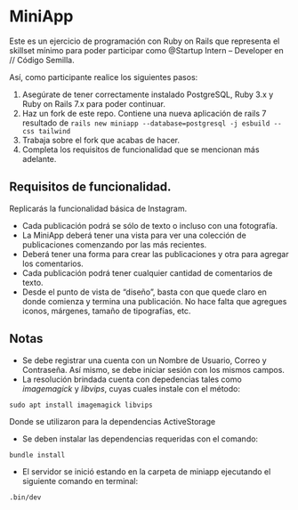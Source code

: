 # MiniApp

Este es un ejercicio de programación con Ruby on Rails que representa el skillset mínimo para poder participar como @Startup Intern – Developer en // Código Semilla.

Así, como participante realice los siguientes pasos:

1. Asegúrate de tener correctamente instalado PostgreSQL, Ruby 3.x y Ruby on Rails 7.x para poder continuar.
2. Haz un fork de este repo. Contiene una nueva aplicación de rails 7 resultado de `rails new miniapp --database=postgresql -j esbuild --css tailwind`
3. Trabaja sobre el fork que acabas de hacer.
4. Completa los requisitos de funcionalidad que se mencionan más adelante.

## Requisitos de funcionalidad.

Replicarás la funcionalidad básica de Instagram.

- Cada publicación podrá se sólo de texto o incluso con una fotografía.
- La MiniApp deberá tener una vista para ver una colección de publicaciones comenzando por las más recientes.
- Deberá tener una forma para crear las publicaciones y otra para agregar los comentarios.
- Cada publicación podrá tener cualquier cantidad de comentarios de texto.
- Desde el punto de vista de “diseño”, basta con que quede claro en donde comienza y termina una publicación. No hace falta que agregues iconos, márgenes, tamaño de tipografías, etc.

## Notas
- Se debe registrar una cuenta con un Nombre de Usuario, Correo y Contraseña. Así mismo, se debe iniciar sesión con los mismos campos.
- La resolución brindada cuenta con depedencias tales como *imagemagick* y *libvips*, cuyas cuales instale con el método:
```
sudo apt install imagemagick libvips
```
Donde se utilizaron para la dependencias ActiveStorage

- Se deben instalar las dependencias requeridas con el comando:
```
bundle install
```
- El servidor se inició estando en la carpeta de miniapp ejecutando el siguiente comando en terminal:
```
.bin/dev
```

